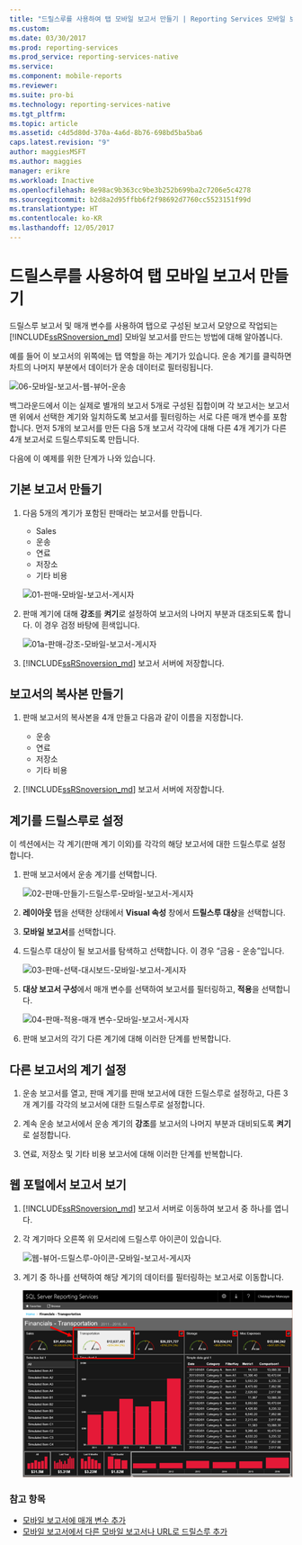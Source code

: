 ```yaml
---
title: "드릴스루를 사용하여 탭 모바일 보고서 만들기 | Reporting Services 모바일 보고서 | Microsoft Docs"
ms.custom: 
ms.date: 03/30/2017
ms.prod: reporting-services
ms.prod_service: reporting-services-native
ms.service: 
ms.component: mobile-reports
ms.reviewer: 
ms.suite: pro-bi
ms.technology: reporting-services-native
ms.tgt_pltfrm: 
ms.topic: article
ms.assetid: c4d5d80d-370a-4a6d-8b76-698bd5ba5ba6
caps.latest.revision: "9"
author: maggiesMSFT
ms.author: maggies
manager: erikre
ms.workload: Inactive
ms.openlocfilehash: 8e98ac9b363cc9be3b252b699ba2c7206e5c4278
ms.sourcegitcommit: b2d8a2d95ffbb6f2f98692d7760cc5523151f99d
ms.translationtype: HT
ms.contentlocale: ko-KR
ms.lasthandoff: 12/05/2017
---
```

# <a name="create-a-tabbed-mobile-report-by-using-drillthrough"></a>드릴스루를 사용하여 탭 모바일 보고서 만들기
드릴스루 보고서 및 매개 변수를 사용하여 탭으로 구성된 보고서 모양으로 작업되는 [!INCLUDE[ssRSnoversion_md](../../includes/ssrsnoversion-md.md)] 모바일 보고서를 만드는 방법에 대해 알아봅니다.

예를 들어 이 보고서의 위쪽에는 탭 역할을 하는 계기가 있습니다. 운송 계기를 클릭하면 차트의 나머지 부분에서 데이터가 운송 데이터로 필터링됩니다.

![06-모바일-보고서-웹-뷰어-운송](../../reporting-services/mobile-reports/media/tabbed-mobile-report-web-viewer-transportation-complete.png)

백그라운드에서 이는 실제로 별개의 보고서 5개로 구성된 집합이며 각 보고서는 보고서 맨 위에서 선택한 계기와 일치하도록 보고서를 필터링하는 서로 다른 매개 변수를 포함합니다. 먼저 5개의 보고서를 만든 다음 5개 보고서 각각에 대해 다른 4개 계기가 다른 4개 보고서로 드릴스루되도록 만듭니다.

다음에 이 예제를 위한 단계가 나와 있습니다.

## <a name="create-the-basic-report"></a>기본 보고서 만들기

1. 다음 5개의 계기가 포함된 판매라는 보고서를 만듭니다.

    * Sales
    * 운송
    * 연료
    * 저장소
    * 기타 비용

   ![01-판매-모바일-보고서-게시자](../../reporting-services/mobile-reports/media/01-sales-mobile-report-publisher.png)
    
2. 판매 계기에 대해 **강조**를 **켜기**로 설정하여 보고서의 나머지 부분과 대조되도록 합니다. 이 경우 검정 바탕에 흰색입니다.

    ![01a-판매-강조-모바일-보고서-게시자](../../reporting-services/mobile-reports/media/01a-sales-accent-mobile-report-publisher.png)
    
3. [!INCLUDE[ssRSnoversion_md](../../includes/ssrsnoversion-md.md)] 보고서 서버에 저장합니다.

## <a name="make-copies-of-the-report"></a>보고서의 복사본 만들기

1. 판매 보고서의 복사본을 4개 만들고 다음과 같이 이름을 지정합니다. 

    * 운송
    * 연료
    * 저장소
    * 기타 비용

3. [!INCLUDE[ssRSnoversion_md](../../includes/ssrsnoversion-md.md)] 보고서 서버에 저장합니다.

## <a name="set-the-gauge-as-a-drillthrough"></a>계기를 드릴스루로 설정

이 섹션에서는 각 계기(판매 계기 이외)를 각각의 해당 보고서에 대한 드릴스루로 설정합니다.

1. 판매 보고서에서 운송 계기를 선택합니다.

    ![02-판매-만들기-드릴스루-모바일-보고서-게시자](../../reporting-services/mobile-reports/media/02-sales-create-drillthrough-mobile-report-publisher.png)

2. **레이아웃** 탭을 선택한 상태에서 **Visual 속성** 창에서 **드릴스루 대상**을 선택합니다.

3. **모바일 보고서**를 선택합니다.

4. 드릴스루 대상이 될 보고서를 탐색하고 선택합니다. 이 경우 “금융 - 운송”입니다.

    ![03-판매-선택-대시보드-모바일-보고서-게시자](../../reporting-services/mobile-reports/media/03-sales-select-dashboard-mobile-report-publisher.png)

5. **대상 보고서 구성**에서 매개 변수를 선택하여 보고서를 필터링하고, **적용**을 선택합니다.

   ![04-판매-적용-매개 변수-모바일-보고서-게시자](../../reporting-services/mobile-reports/media/04-sales-apply-parameters-mobile-report-publisher.png)
   
6. 판매 보고서의 각기 다른 계기에 대해 이러한 단계를 반복합니다. 

## <a name="set-the-gauges-for-the-other-reports"></a>다른 보고서의 계기 설정

1.  운송 보고서를 열고, 판매 계기를 판매 보고서에 대한 드릴스루로 설정하고, 다른 3개 계기를 각각의 보고서에 대한 드릴스루로 설정합니다.

2. 계속 운송 보고서에서 운송 계기의 **강조**를 보고서의 나머지 부분과 대비되도록 **켜기**로 설정합니다.

3. 연료, 저장소 및 기타 비용 보고서에 대해 이러한 단계를 반복합니다. 

## <a name="view-the-report-in-the-web-portal"></a>웹 포털에서 보고서 보기

1. [!INCLUDE[ssRSnoversion_md](../../includes/ssrsnoversion-md.md)] 보고서 서버로 이동하여 보고서 중 하나를 엽니다. 

2. 각 계기마다 오른쪽 위 모서리에 드릴스루 아이콘이 있습니다.

    ![웹-뷰어-드릴스루-아이콘-모바일-보고서-게시자](../../reporting-services/mobile-reports/media/web-viewer-drillthrough-icon-mobile-report-builder.png)

3. 계기 중 하나를 선택하여 해당 계기의 데이터를 필터링하는 보고서로 이동합니다.

   ![06-모바일-보고서-웹-뷰어-운송](../../reporting-services/mobile-reports/media/06-mobile-report-web-viewer-transportation.png)

### <a name="see-also"></a>참고 항목
    
* [모바일 보고서에 매개 변수 추가](../../reporting-services/mobile-reports/add-parameters-to-a-mobile-report-reporting-services.md)
* [모바일 보고서에서 다른 모바일 보고서나 URL로 드릴스루 추가](../../reporting-services/mobile-reports/add-drillthrough-from-a-mobile-report-to-other-mobile-reports-or-urls.md)




  

